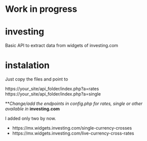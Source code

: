 # Work in progress

# investing
Basic API to extract data from widgets of investing.com

# instalation

Just copy the files and point to

https://your_site/api_folder/index.php?a=rates <br>
https://your_site/api_folder/index.php?a=single <br>


**<i>Change/add the endpoints in config.php for rates, single or other available in</i> <b>investing.com</b><br>


I added only two by now.

<ul>
  <li>https://mx.widgets.investing.com/single-currency-crosses</li>
  <li>https://mx.widgets.investing.com/live-currency-cross-rates</li>
</ul>
  

